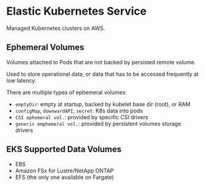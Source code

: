 # Elastic Kubernetes Service

Managed Kubernetes clusters on AWS.

## Ephemeral Volumes

Volumes attached to Pods that are not backed by persisted remote volume.

Used to store operational data, or data that has to be accessed frequently at
low latency.

There are multiple types of ephemeral volumes:

- `emptyDir`: empty at startup, backed by kubelet base dir (root), or RAM
- `configMap`, `downwardAPI`, `secret`: K8s data into pods
- `CSI ephemeral vol.`: provided by specific CSI drivers
- `generic emphemeral vol.`: provided by persistent volumes storage drivers

## EKS Supported Data Volumes

- EBS
- Amazon FSx for Lustre/NetApp ONTAP
- EFS (the only one available on Fargate)
